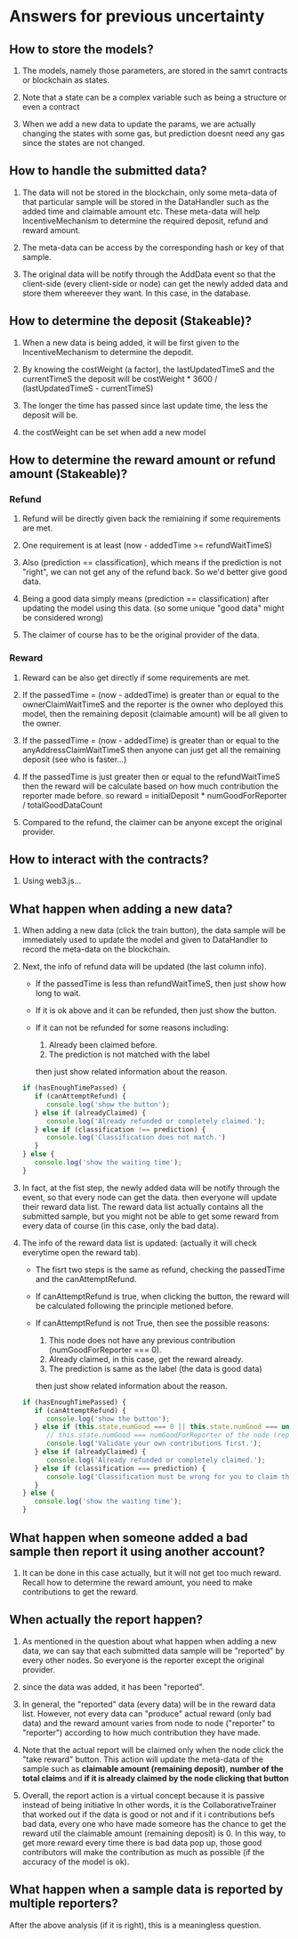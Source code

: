# Answers for previous uncertainty

## How to store the models?

1. The models, namely those parameters, are stored in the samrt contracts or blockchain as states.

2. Note that a state can be a complex variable such as being a structure or even a contract

3. When we add a new data to update the params, we are actually changing the states with some gas,
   but prediction doesnt need any gas since the states are not changed.

## How to handle the submitted data?

1. The data will not be stored in the blockchain, only some meta-data of that particular sample
   will be stored in the DataHandler such as the added time and claimable amount etc. These meta-data will help
   IncentiveMechanism to determine the required deposit, refund and reward amount.

2. The meta-data can be access by the corresponding hash or key of that sample.

3. The original data will be notify through the AddData event
   so that the client-side (every client-side or node) can get the newly added data and
   store them whereever they want. In this case, in the database.

## How to determine the deposit (Stakeable)?

1. When a new data is being added, it will be first given to the IncentiveMechanism
   to determine the depodit.

2. By knowing the costWeight (a factor), the lastUpdatedTimeS and the currentTimeS
   the deposit will be costWeight * 3600 / (lastUpdatedTimeS - currentTimeS)

3. The longer the time has passed since last update time, the less the deposit will be.

4. the costWeight can be set when add a new model

## How to determine the reward amount or refund amount (Stakeable)?

### Refund

1. Refund will be directly given back the remiaining if some requirements are met.

2. One requirement is at least (now - addedTime >= refundWaitTimeS)

3. Also (prediction == classification), which means if the prediction is not "right",
   we can not get any of the refund back. So we'd better give good data.

4. Being a good data simply means (prediction == classification) after updating the model
   using this data. (so some unique "good data" might be considered wrong)

5. The claimer of course has to be the original provider of the data.

### Reward

1. Reward can be also get directly if some requirements are met.

2. If the passedTime = (now - addedTime) is greater than or equal to the ownerClaimWaitTimeS
   and the reporter is the owner who deployed this model, then the remaining deposit (claimable amount)
   will be all given to the owner.

3. If the passedTime = (now - addedTime) is greater than or equal to the anyAddressClaimWaitTimeS
   then anyone can just get all the remaining deposit (see who is faster...)

4. If the passedTime is just greater then or equal to the refundWaitTimeS
   then the reward will be calculate based on how much contribution the reporter made before.
   so reward = initialDeposit * numGoodForReporter / totalGoodDataCount

5. Compared to the refund, the claimer can be anyone except the original provider.

## How to interact with the contracts?

1. Using web3.js...

## What happen when adding a new data?

1. When adding a new data (click the train button), the data sample will be immediately used to
   update the model and given to DataHandler to record the meta-data on the blockchain.

2. Next, the info of refund data will be updated (the last column info).
   - If the passedTime is less than refundWaitTimeS, then just show how long to wait.
   - If it is ok above and it can be refunded, then just show the button.
   - If it can not be refunded for some reasons including:
      1. Already been claimed before.
      2. The prediction is not matched with the label

     then just show related information about the reason.

   ```js
   if (hasEnoughTimePassed) {
      if (canAttemptRefund) {
         console.log('show the button');
      } else if (alreadyClaimed) {
         console.log('Already refunded or completely claimed.');
      } else if (classification !== prediction) {
         console.log('Classification does not match.')
      }
   } else {
      console.log('show the waiting time');
   }
   ```

3. In fact, at the fist step, the newly added data will be notify through the event,
   so that every node can get the data. then everyone will update their reward data list.
   The reward data list actually contains all the submitted sample, but you might not be able to
   get some reward from every data of course (in this case, only the bad data).

4. The info of the reward data list is updated: (actually it will check everytime open the reward tab).
   - The fisrt two steps is the same as refund, checking the passedTime and the canAttemptRefund.
   - If canAttemptRefund is true, when clicking the button, the reward will be calculated
     following the principle metioned before.
   - If canAttemptRefund is not True, then see the possible reasons:
      1. This node does not have any previous contribution (numGoodForReporter === 0).
      2. Already claimed, in this case, get the reward already.
      3. The prediction is same as the label (the data is good data)

     then just show related information about the reason.

   ```js
   if (hasEnoughTimePassed) {
      if (canAttemptRefund) {
         console.log('show the button');
      } else if (this.state.numGood === 0 || this.state.numGood === undefined) {
         // this.state.numGood === numGoodForReporter of the node (reporter)
         console.log('Validate your own contributions first.');
      } else if (alreadyClaimed) {
         console.log('Already refunded or completely claimed.');
      } else if (classification === prediction) {
         console.log('Classification must be wrong for you to claim this.')
      }
   } else {
      console.log('show the waiting time');
   }
   ```

## What happen when someone added a bad sample then report it using another account?

1. It can be done in this case actually, but it will not get too much reward.
   Recall how to determine the reward amount, you need to make contributions to
   get the reward.

## When actually the report happen?

1. As mentioned in the question about what happen when adding a new data,
   we can say that each submitted data sample will be "reported" by every other nodes.
   So everyone is the reporter except the original provider.

2. since the data was added, it has been "reported".

3. In general, the "reported" data (every data) will be in the reward data list.
   However, not every data can "produce" actual reward (only bad data) and
   the reward amount varies from node to node ("reporter" to "reporter")
   according to how much contribution they have made.

4. Note that the actual report will be claimed only when the node click the "take reward" button.
   This action will update the meta-data of the sample such as **claimable amount (remaining deposit)**,
   **number of the total claims** and **if it is already claimed by the node clicking that button**

5. Overall, the report action is a virtual concept because it is passive instead of being initiative
   In other words, it is the CollaborativeTrainer that worked out if the data is good or not
   and if it i contributions befs bad data, every one who have made someore has the chance to
   get the reward util the claimable amount (remaining deposit) is 0.
   In this way, to get more reward every time there is bad data pop up, those good contributors
   will make the contribution as much as possible (if the accuracy of the model is ok).

## What happen when a sample data is reported by multiple reporters?

After the above analysis (if it is right), this is a meaningless question.
